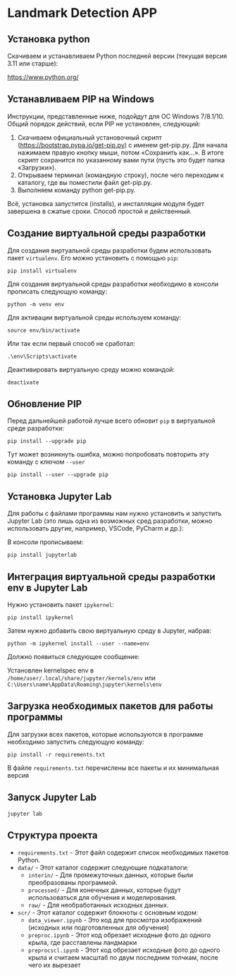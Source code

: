 # Landmark Detection APP

## Установка python

Скачиваем и устанавливаем Python последней версии (текущая версия 3.11 или старше):

https://www.python.org/


## Устанавливаем PIP на Windows
Инструкции, представленные ниже, подойдут для ОС Windows 7/8.1/10. Общий порядок действий, если PIP не установлен, следующий:
1. Скачиваем официальный установочный скрипт (https://bootstrap.pypa.io/get-pip.py) с именем get-pip.py. Для начала нажимаем правую кнопку мыши, потом «Сохранить как…». В итоге скрипт сохранится по указанному вами пути (пусть это будет папка «Загрузки»).
2. Открываем терминал (командную строку), после чего переходим к каталогу, где вы поместили файл get-pip.py.
3. Выполняем команду python get-pip.py.

Всё, установка запустится (installs), и инсталляция модуля будет завершена в сжатые сроки. Способ простой и действенный.

## Создание виртуальной среды разработки 

Для создания виртуальной среды разработки будем использовать пакет `virtualenv`. Его можно установить с помощью `pip`:

`pip install virtualenv`

Для создания виртуальной среды разработки необходимо в консоли прописать следующую команду:

`python -m venv env`

Для активации виртуальной среды используем команду:

`source env/bin/activate`

Или так если первый способ не сработал:

`.\env\Scripts\activate`

Деактивировать виртуальную среду можно командой:

`deactivate`

## Обновление PIP

Перед дальнейшей работой лучше всего обновит `pip` в виртуальной среде разработки:

`pip install --upgrade pip`

Тут может возникнуть ошибка, можно попробовать повторить эту команду с ключом `--user`

`pip install --user --upgrade pip`

## Установка Jupyter Lab

Для работы с файлами программы нам нужно установить и запустить Jupyter Lab (это лишь одна из возможных сред разработки, можно использовать другие, например, VSCode, PyCharm и др.):

В консоли прописываем:

`pip install jupyterlab`

## Интеграция виртуальной среды разработки env в Jupyter Lab

Нужно установить пакет `ipykernel`:

`pip install ipykernel`

Затем нужно добавить свою виртуальную среду в Jupyter, набрав:

`python -m ipykernel install --user --name=env`

Должно появиться следующее сообщение:

Установлен kernelspec env в `/home/user/.local/share/jupyter/kernels/env` или `C:\Users\name\AppData\Roaming\jupyter\kernels\env`

## Загрузка необходимых пакетов для работы программы

Для загрузки всех пакетов, которые используются в программе необходимо запустить следующую команду:

`pip install -r requirements.txt`

В файле `requirements.txt` перечислены все пакеты и их минимальная версия

## Запуск Jupyter Lab

`jupyter lab`

## Структура проекта 
- `requirements.txt` - Этот файл содержит список необходимых пакетов Python.
- `data/` - Этот каталог содержит следующие подкаталоги:
  - `interin/` - Для промежуточных данных, которые были преобразованы программой.
  - `processed/` - Для конечных данных, которые будут использоваться для обучения и моделирования.
  - `raw/` - Для необработанных исходных данных.
- `scr/` - Этот каталог содержит блокноты с основным кодом:
  - `data_viewer.ipynb` - Это код для просмотра изображений (исходных или подготовленных для обучения)
  - `preproc.ipynb` - Этот код обрезает исходные фото до одного крыла, где расставлены ландмарки
  - `preprocscl.ipynb` - Этот код обрезает исходные фото до одного крыла и считаем масштаб по двум последним толчкам, после чего их вырезает